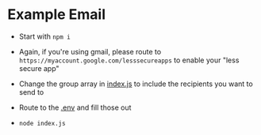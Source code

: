 # Example Email

- Start with `npm i`

- Again, if you're using gmail, please route to
  `https://myaccount.google.com/lesssecureapps` to enable your "less secure app"

- Change the group array in [index.js](./index.js) to include the recipients you
  want to send to

- Route to the [.env](./.env) and fill those out

- `node index.js`
